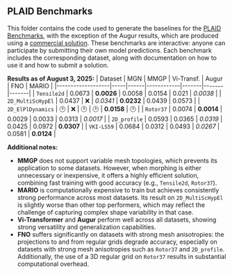 ## PLAID Benchmarks

This folder contains the code used to generate the baselines for the [PLAID Benchmarks](https://huggingface.co/PLAIDcompetitions), with the exception of the Augur results, which are produced using a [commercial solution](https://augurco.fr/). These benchmarks are interactive: anyone can participate by submitting their own model predictions. Each benchmark includes the corresponding dataset, along with documentation on how to use it and how to submit a solution.

<!-- | Dataset           | MGN | MMGP | Vi-Transf. | Augur | FNO | MARIO |
|-------------------|-----|------|------------|-------|-------|-------|
| `Tensile2d`       | 🔵  |  🔵  |   🔵     |  🔵   |   ✅  |  ✅  |
| `2D_MultiScHypEl` | 🔵  |  ❌  |   🔵     |  🔵   |   ✅  |  ✅  |
| `2D_ElPlDynamics` | 🕑  |  ❌  |   🕑     |  🕑    |  🔵  |  🕑  |
| `Rotor37`         | 🔵  |  🔵  |   🔵     |  🔵   |   ✅  |  ✅  |
| `2D_profile`      | 🔵  |  🔵  |   🔵     |  ✅   |   ✅  |  ✅  |
| `VKI-LS59`        | 🔵  |  🔵  |   🔵     |  🔵   |   ✅  |  🔵  |
- 🔵: Present in initial submission
- ✅: Added post-submission on Hugging Face
- ❌: Not compatible with topology variation
  -->

<!-- We would like to clarify that by “work in progress,” we meant that the benchmark table would be completed for the camera-ready version, and that all code necessary to reproduce the baseline results would be made publicly available in the PLAID repository — with the exception of **Augur**, which relies on a commercial solution and cannot be open-sourced. Most of the relevant code was already implemented at the time of our rebuttal.

We thank the reviewer for their encouraging feedback and for responding early in the discussion period. This allowed us to complete the remaining work, finalize the benchmark table, and release the code online.

We believe this additional work fully addresses points W1 and W2 raised in the initial review. The updated table is shown below (displaying only the `total_error`), and each entry corresponds to a submission that can be consulted on the Hugging Face interactive benchmarks. The code to reproduce these results (excluding **Augur**) is available in the `benchmarks` folder of the PLAID repository. -->

**Results as of August 3, 2025:**
 | Dataset           | MGN | MMGP | Vi-Transf. | Augur | FNO | MARIO |
|-------------------|-----|------|------------|-------|-------|-------|
| `Tensile2d`       |  0.0673 |  **0.0026**  |   0.0058     |  0.0154   |  0.021  |  *0.0038*  |
| `2D_MultiScHypEl` | 0.0437  |  ❌  |   *0.0341*     |  **0.0232**   |   0.0439  |  0.0573  |
| `2D_ElPlDynamics` | 🕑  |  ❌  |   🕑     |  🕑    |  **0.0158**  |  🕑  |
| `Rotor37`         | 0.0074  |  **0.0014**  |   0.0029     |  0.0033   |   0.0313  |  *0.0017*  |
| `2D_profile`      |  0.0593 |  0.0365  |   *0.0319*     |  0.0425   |  0.0972  |  **0.0307**  |
| `VKI-LS59`        | 0.0684  |  0.0312  |   0.0493     |  *0.0267*   |   0.0581  |  **0.0124**  |

**Additional notes:**
- **MMGP** does not support variable mesh topologies, which prevents its application to some datasets. However, when morphing is either unnecessary or inexpensive, it offers a highly efficient solution, combining fast training with good accuracy (e.g., `Tensile2d`, `Rotor37`).
- **MARIO** is computationally expensive to train but achieves consistently strong performance across most datasets. Its result on `2D_MultiScHypEl` is slightly worse than other top performers, which may reflect the challenge of capturing complex shape variability in that case.
- **Vi-Transformer** and **Augur** perform well across all datasets, showing strong versatility and generalization capabilities.
- **FNO** suffers significantly on datasets with strong mesh anisotropies: the projections to and from regular grids degrade accuracy, especially on datasets with strong mesh anisotropies such as `Rotor37` and `2D_profile`. Additionally, the use of a 3D regular grid on `Rotor37` results in substantial computational overhead.

